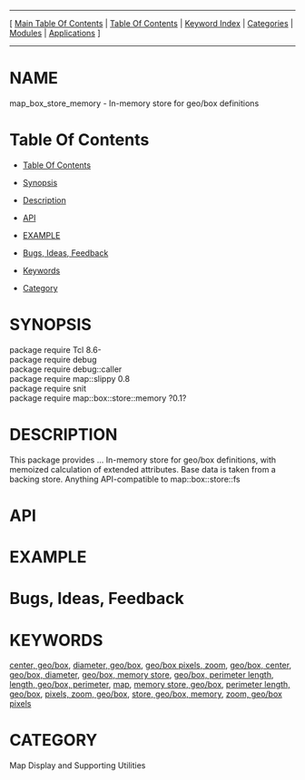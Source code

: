 
[//000000001]: # (map\_box\_store\_memory \- Map display support)
[//000000002]: # (Generated from file 'box\-store\-mem\.man' by tcllib/doctools with format 'markdown')
[//000000003]: # (map\_box\_store\_memory\(n\) 0\.1 tklib "Map display support")

<hr> [ <a href="../../../../toc.md">Main Table Of Contents</a> &#124; <a
href="../../../toc.md">Table Of Contents</a> &#124; <a
href="../../../../index.md">Keyword Index</a> &#124; <a
href="../../../../toc0.md">Categories</a> &#124; <a
href="../../../../toc1.md">Modules</a> &#124; <a
href="../../../../toc2.md">Applications</a> ] <hr>

# NAME

map\_box\_store\_memory \- In\-memory store for geo/box definitions

# <a name='toc'></a>Table Of Contents

  - [Table Of Contents](#toc)

  - [Synopsis](#synopsis)

  - [Description](#section1)

  - [API](#section2)

  - [EXAMPLE](#section3)

  - [Bugs, Ideas, Feedback](#section4)

  - [Keywords](#keywords)

  - [Category](#category)

# <a name='synopsis'></a>SYNOPSIS

package require Tcl 8\.6\-  
package require debug  
package require debug::caller  
package require map::slippy 0\.8  
package require snit  
package require map::box::store::memory ?0\.1?  

# <a name='description'></a>DESCRIPTION

This package provides \.\.\. In\-memory store for geo/box definitions, with memoized
calculation of extended attributes\. Base data is taken from a backing store\.
Anything API\-compatible to map::box::store::fs

# <a name='section2'></a>API

# <a name='section3'></a>EXAMPLE

# <a name='section4'></a>Bugs, Ideas, Feedback

# <a name='keywords'></a>KEYWORDS

[center, geo/box](\.\./\.\./\.\./\.\./index\.md\#center\_geo\_box), [diameter,
geo/box](\.\./\.\./\.\./\.\./index\.md\#diameter\_geo\_box), [geo/box pixels,
zoom](\.\./\.\./\.\./\.\./index\.md\#geo\_box\_pixels\_zoom), [geo/box,
center](\.\./\.\./\.\./\.\./index\.md\#geo\_box\_center), [geo/box,
diameter](\.\./\.\./\.\./\.\./index\.md\#geo\_box\_diameter), [geo/box, memory
store](\.\./\.\./\.\./\.\./index\.md\#geo\_box\_memory\_store), [geo/box, perimeter
length](\.\./\.\./\.\./\.\./index\.md\#geo\_box\_perimeter\_length), [length, geo/box,
perimeter](\.\./\.\./\.\./\.\./index\.md\#length\_geo\_box\_perimeter),
[map](\.\./\.\./\.\./\.\./index\.md\#map), [memory store,
geo/box](\.\./\.\./\.\./\.\./index\.md\#memory\_store\_geo\_box), [perimeter length,
geo/box](\.\./\.\./\.\./\.\./index\.md\#perimeter\_length\_geo\_box), [pixels, zoom,
geo/box](\.\./\.\./\.\./\.\./index\.md\#pixels\_zoom\_geo\_box), [store, geo/box,
memory](\.\./\.\./\.\./\.\./index\.md\#store\_geo\_box\_memory), [zoom, geo/box
pixels](\.\./\.\./\.\./\.\./index\.md\#zoom\_geo\_box\_pixels)

# <a name='category'></a>CATEGORY

Map Display and Supporting Utilities
